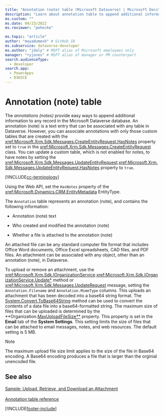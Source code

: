 ```yaml
---
title: "Annotation (note) table (Microsoft Dataverse) | Microsoft Docs"
description: "Learn about annotation table to append additional information to any row in the database. The annotation table represents an annotation and contains the annotation text, who created and modified the annotation, and whether a file is attached to the annotation."
ms.custom: ""
ms.date: 09/23/2022
ms.reviewer: "pehecke"

ms.topic: "article"
author: "mayadumesh" # GitHub ID
ms.subservice: dataverse-developer
ms.author: "jdaly" # MSFT alias of Microsoft employees only
manager: "ryjones" # MSFT alias of manager or PM counterpart
search.audienceType: 
  - developer
search.app: 
  - PowerApps
  - D365CE
---
```

# Annotation (note) table

The *annotations (notes)* provide easy ways to append additional information to any record in the 
Microsoft Dataverse database. An annotation (note) is a text entry that can be associated with any table in 
Dataverse. However, you can associate annotations with only those custom tables that are created with 
the <xref:Microsoft.Xrm.Sdk.Messages.CreateEntityRequest.HasNotes> property set to `true` in the <xref:Microsoft.Xrm.Sdk.Messages.CreateEntityRequest> class. You can update a 
custom table, which is not enabled for notes, to have notes by setting the <xref:Microsoft.Xrm.Sdk.Messages.UpdateEntityRequest>.<xref:Microsoft.Xrm.Sdk.Messages.UpdateEntityRequest.HasNotes> property to `true`. 

[!INCLUDE[cc-terminology](includes/cc-terminology.md)]

Using the Web API, set the `HasNotes` property of the <xref:Microsoft.Dynamics.CRM.EntityMetadata> EntityType.
  
 The `Annotation` table represents an annotation (note), and contains the following information:  
  
-   Annotation (note) text  
  
-   Who created and modified the annotation (note)  
  
-   Whether a file is attached to the annotation (note)  
  
 An attached file can be any standard computer file format that includes Office Word documents, Office Excel spreadsheets, CAD files, and PDF files. An attachment can be associated with any object, other than an annotation (note), in Dataverse.  
  
 To upload or remove an attachment, use the <xref:Microsoft.Xrm.Sdk.IOrganizationService>.<xref:Microsoft.Xrm.Sdk.IOrganizationService.Update*> method or <xref:Microsoft.Xrm.Sdk.Messages.UpdateRequest> message, setting the `Annotation.Filename` and `Annotation.MimeType` columns. This uploads an attachment that has been decoded into a base64 string format. The [System.Convert.ToBase64String](/dotnet/api/system.convert.tobase64string) method can be used to convert the contents of a data file into a base64-formatted string. The maximum size of files that can be uploaded is determined by the **Organization.[MaxUploadFileSize**](https://learn.microsoft.com/en-us/power-apps/developer/data-platform/reference/entities/task) property. This property is set in the **Email** tab of the **System Settings**. This setting limits the size of files that can be attached to email messages, notes, and web resources. The default setting is 5 MB.  
 
>[!NOTE]
>The maximum upload file size limit applies to the size of the file in Base64 encoding. A Base64 encoding produces a file that is larger than the orginial unencoded file.
  
## See also  
 [Sample: Upload, Retrieve, and Download an Attachment](org-service/samples/upload-retrieve-download-attachment.md)<br/>  
 [Annotation table reference](reference/entities/annotation.md)   



[!INCLUDE[footer-include](../../includes/footer-banner.md)]
